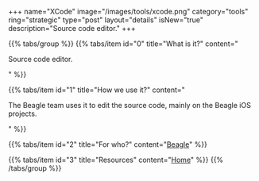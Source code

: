 +++
name="XCode"
image="/images/tools/xcode.png"
category="tools"
ring="strategic"
type="post"
layout="details"
isNew="true"
description="Source code editor."
+++

{{% tabs/group %}}
  {{% tabs/item id="0" title="What is it?" content="<p>Source code editor.</p>" %}}
  
  {{% tabs/item id="1" title="How we use it?" content="<p>The Beagle team uses it to edit the source code, mainly on the Beagle iOS projects.</p>" %}}
  
  {{% tabs/item id="2" title="For who?" content="<a href='https://usebeagle.io/' target='_blank'>Beagle</a>" %}}

  {{% tabs/item id="3" title="Resources" content="<a href='https://developer.apple.com/xcode/' target='_blank'>Home</a>" %}}
{{% /tabs/group %}}